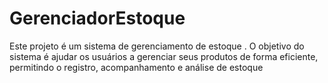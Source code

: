 # GerenciadorEstoque
Este projeto é um sistema de gerenciamento de estoque . O objetivo do sistema é ajudar os usuários a gerenciar seus produtos de forma eficiente, permitindo o registro, acompanhamento e análise de estoque
